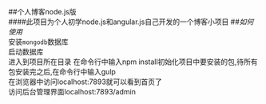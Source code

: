 ##个人博客node.js版<br>
####此项目为个人初学node.js和angular.js自己开发的一个博客小项目
##*如何使用*<br>
安装`mongodb`数据库<br>
启动数据库 <br>
进入到项目所在目录 在命令行中输入npm install初始化项目中要安装的包,待所有包安装完之后,在命令行中输入gulp<br>
在浏览器中访问localhost:7893就可以看到首页了 <br>
访问后台管理界面localhost:7893/admin<br>
